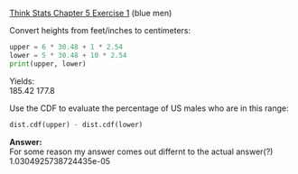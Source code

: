 [Think Stats Chapter 5 Exercise 1](http://greenteapress.com/thinkstats2/html/thinkstats2006.html#toc50) (blue men)

Convert heights from feet/inches to centimeters:
```python
upper = 6 * 30.48 + 1 * 2.54
lower = 5 * 30.48 + 10 * 2.54
print(upper, lower)
```  
Yields:  
185.42 177.8  
  
Use the CDF to evaluate the percentage of US males who are in this range:  
```python
dist.cdf(upper) - dist.cdf(lower)
```
  
**Answer:**  
For some reason my answer comes out differnt to the actual answer(?)  
1.0304925738724435e-05
